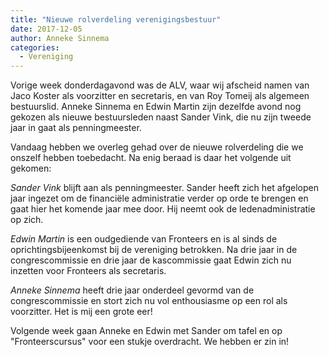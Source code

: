 ```yaml
---
title: "Nieuwe rolverdeling verenigingsbestuur"
date: 2017-12-05
author: Anneke Sinnema
categories: 
  - Vereniging
---
```

Vorige week donderdagavond was de ALV, waar wij afscheid namen van Jaco Koster als voorzitter en secretaris, en van Roy Tomeij als algemeen bestuurslid. Anneke Sinnema en Edwin Martin zijn dezelfde avond nog gekozen als nieuwe bestuursleden naast Sander Vink, die nu zijn tweede jaar in gaat als penningmeester.

Vandaag hebben we overleg gehad over de nieuwe rolverdeling die we onszelf hebben toebedacht. Na enig beraad is daar het volgende uit gekomen:

*Sander Vink* blijft aan als penningmeester. Sander heeft zich het afgelopen jaar ingezet om de financiële administratie verder op orde te brengen en gaat hier het komende jaar mee door. Hij neemt ook de ledenadministratie op zich.

*Edwin Martin* is een oudgediende van Fronteers en is al sinds de oprichtingsbijeenkomst bij de vereniging betrokken. Na drie jaar in de congrescommissie en drie jaar de kascommissie gaat Edwin zich nu inzetten voor Fronteers als secretaris.

*Anneke Sinnema* heeft drie jaar onderdeel gevormd van de congrescommissie en stort zich nu vol enthousiasme op een rol als voorzitter. Het is mij een grote eer!

Volgende week gaan Anneke en Edwin met Sander om tafel en op "Fronteerscursus" voor een stukje overdracht. We hebben er zin in!
